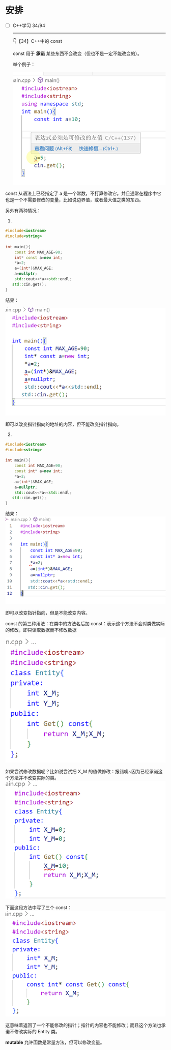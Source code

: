 # 安排

- [ ] C++学习  34/94

  ---

  👇【34】C++中的 const
  
  const 用于 **承诺** 某些东西不会改变（但也不是一定不能改变的）。
  
  举个例子：
  
  ![image-20241217135557450](image/12.17/image-20241217135557450.png)

const 从语法上已经指定了 a 是一个常数，不打算修改它。并且通常在程序中它也是一个不需要修改的变量，比如说边界值，或者最大值之类的东西。

另外有两种情况：

1.

```C++
#include<iostream>
#include<string>

int main(){
    const int MAX_AGE=90;
    int* const a=new int;
    *a=2;
    a=(int*)&MAX_AGE;
    a=nullptr;
    std::cout<<*a<<std::endl;
   std::cin.get();
}
```

结果：

![image-20241217144408447](image/12.17/image-20241217144408447.png)

即可以改变指针指向的地址的内容，但不能改变指针指向。

2.

```C++
#include<iostream>
#include<string>

int main(){
    const int MAX_AGE=90;
    const int* a=new int;
    *a=2;
    a=(int*)&MAX_AGE;
    a=nullptr;
    std::cout<<*a<<std::endl;
   std::cin.get();
}
```

结果：
![image-20241217144536725](image/12.17/image-20241217144536725.png)

即可以改变指针指向，但是不能改变内容。

const 的第三种用法：在类中的方法名后加 const：表示这个方法不会对类做实际的修改，即只读取数据而不修改数据

![image-20241217145050794](image/12.17/image-20241217145050794.png)

如果尝试修改数据呢？比如说尝试把 X_M 的值做修改：报错噢~因为已经承诺这个方法并不改变实际的类。
![image-20241217145244003](image/12.17/image-20241217145244003.png)

下面这段方法中写了三个 const：
![image-20241217145608199](image/12.17/image-20241217145608199.png)

这意味着返回了一个不能修改的指针；指针的内容也不能修改；而且这个方法也承诺不修改实际的 Entity 类。

**mutable** 允许函数是常量方法，但可以修改变量。

